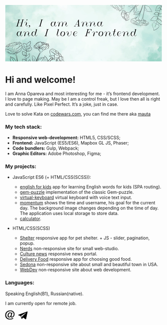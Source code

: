 

<p align="center">
    <img src="https://github.com/mauta/mauta/blob/master/banner2.jpg" width="854" " />
</p>

# Hi and welcome! 

I am Anna Opareva and most interesting for me - it’s frontend development. I love to page making. May be I am a control freak, but I love then all is right and carefully. Like Pixel Perfect. It’s a joke, just in case.

Love to solve Kata on [codewars.com](https://www.codewars.com/), you can find me there aka [mauta](https://www.codewars.com/users/mauta)


### My tech stack:

- **Responsive web-development:** HTML5, CSS/SCSS;
- **Frontend:** JavaScript (ES5/ES6), Mapbox GL JS, Phaser;
- **Code bundlers:** Gulp, Webpack;
- **Graphic Editors:** Adobe Photoshop, Figma;

### My projects:
* JavaScript ES6 (+ HTML/CSS(SCSS)):
    * [english for kids](https://github.com/mauta/english-for-kids/tree/english-for-kids) app for learning English words for kids (SPA routing).
    * [gem-puzzle](https://github.com/mauta/gem-puzzle/tree/gem-puzzle) implementation of the classic Gem-puzzle.
    * [virtual-keyboard](https://github.com/mauta/virtual-keyboard/tree/virtual-keyboard) virtual keyboard with voice text input.
    * [momentum](https://github.com/mauta/momentum) shows the time and username, his goal for the current day. The background image changes depending on the time of day. The application uses local storage to store data.
    * [calculator](https://github.com/mauta/calculator).

* HTML/CSS(SCSS)
    * [Shelter](https://github.com/mauta/shelter) responsive app for pet shelter. + JS - slider, pagination, popup.
    * [Nerds](https://mauta.github.io/nerds/) non-responsive site for small web-studio.
    * [Culture news](https://mauta.github.io/culture_news/) responsive news portal.
    * [Delivery Food](https://mauta.github.io/dilivery/) responsive app for choosing good food.   
    * [Sedona](https://mauta.github.io/sedona/) non-responsive site about small and beautiful town in USA.  
    * [WebDev](https://github.com/mauta/webdev) non-responsive site about web development.

### Languages:
Speaking English(B1), Russian(native).

I am currently open for remote job.

<p >
<a href="mailto:anna.opareva@gmail.com"><img height="30" src="https://github.com/mauta/mauta/blob/master/iconmonstr-email-12.svg"></a>&nbsp;&nbsp;
<a href="https://t.me/annamauta"><img height="30" src="https://github.com/mauta/mauta/blob/master/iconmonstr-telegram-1.svg"></a>&nbsp;&nbsp;
</p>
